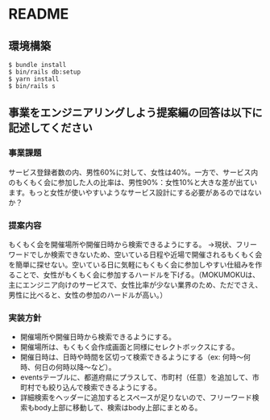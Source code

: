 # README

## 環境構築
```
$ bundle install
$ bin/rails db:setup
$ yarn install
$ bin/rails s
```

## 事業をエンジニアリングしよう提案編の回答は以下に記述してください

### 事業課題
サービス登録者数の内、男性60%に対して、女性は40%。一方で、サービス内のもくもく会に参加した人の比率は、男性90%：女性10%と大きな差が出ています。もっと女性が使いやすいようなサービス設計にする必要があるのではないか？ 

### 提案内容
もくもく会を開催場所や開催日時から検索できるようにする。
→現状、フリーワードでしか検索できないため、空いている日程や近場で開催されるもくもく会を簡単に探せない。空いている日に気軽にもくもく会に参加しやすい仕組みを作ることで、女性がもくもく会に参加するハードルを下げる。（MOKUMOKUは、主にエンジニア向けのサービスで、女性比率が少ない業界のため、ただでさえ、男性に比べると、女性の参加のハードルが高い。） 


### 実装方針
- 開催場所や開催日時から検索できるようにする。 
- 開催場所は、もくもく会作成画面と同様にセレクトボックスにする。 
- 開催日時は、日時や時間を区切って検索できるようにする（ex: 何時〜何時、何日の何時以降〜など）。 
- eventsテーブルに、都道府県にプラスして、市町村（任意）を追加して、市町村でも絞り込んで検索できるようにする。 
- 詳細検索をヘッダーに追加するとスペースが足りないので、フリーワード検索もbody上部に移動して、検索はbody上部にまとめる。 